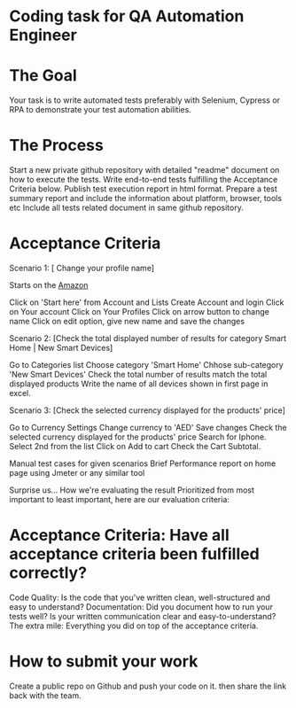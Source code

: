 # Coding task for QA Automation Engineer
# The Goal

Your task is to write automated tests preferably with Selenium, Cypress or RPA to demonstrate your test automation abilities.

# The Process

Start a new private github repository with detailed "readme" document on how to execute the tests.
Write end-to-end tests fulfilling the Acceptance Criteria below.
Publish test execution report in html format.
Prepare a test summary report and include the information about platform, browser, tools etc
Include all tests related document in same github repository.

# Acceptance Criteria

Scenario 1: [ Change your profile name]

Starts on the [Amazon](https://www.amazon.com/)

Click on 'Start here' from Account and Lists
Create Account and login
Click on Your account
Click on Your Profiles
Click on arrow button to change name
Click on edit option, give new name and save the changes

Scenario 2: [Check the total displayed number of results for category Smart Home | New Smart Devices]

Go to Categories list
Choose category 'Smart Home'
Chhose sub-category 'New Smart Devices'
Check the total number of results match the total displayed products
Write the name of all devices shown in first page in excel.

Scenario 3: [Check the selected currency displayed for the products' price]

Go to Currency Settings
Change currency to 'AED'
Save changes
Check the selected currency displayed for the products' price
Search for Iphone.
Select 2nd from the list
Click on Add to cart
Check the Cart Subtotal.


Manual test cases for given scenarios
Brief Performance report on home page using Jmeter or any similar tool

Surprise us…
How we're evaluating the result
Prioritized from most important to least important, here are our evaluation criteria:

# Acceptance Criteria: Have all acceptance criteria been fulfilled correctly?

Code Quality: Is the code that you've written clean, well-structured and easy to understand?
Documentation: Did you document how to run your tests well? Is your written communication clear and easy-to-understand?
The extra mile: Everything you did on top of the acceptance criteria.

# How to submit your work
Create a public repo on Github and push your code on it. then share the link back with the team.
